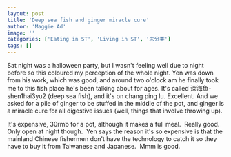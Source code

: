 ```yaml
---
layout: post
title: 'Deep sea fish and ginger miracle cure'
author: 'Maggie Ad'
image: ''
categories: ['Eating in ST', 'Living in ST', '未分类']
tags: []
---
```


Sat night was a halloween party, but I wasn't feeling well due to night before so this coloured my perception of the whole night. Yen was down from his work, which was good, and around two o'clock am he finally took me to this fish place he's been talking about for ages. It's called 深海鱼-shen1hai3yu2 (deep sea fish), and it's on chang ping lu. Excellent. And we asked for a pile of ginger to be stuffed in the middle of the pot, and ginger is a miracle cure for all digestive issues (well, things that involve throwing up).

It's expensive, 30rmb for a pot, although it makes a full meal.  Really good.  Only open at night though.  Yen says the reason it's so expensive is that the mainland Chinese fishermen don't have the technology to catch it so they have to buy it from Taiwanese and Japanese.  Mmm is good.

